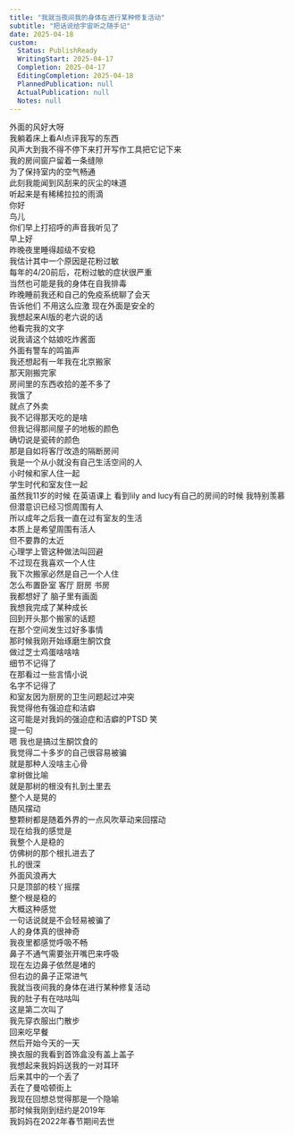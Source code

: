 ```yaml
---
title: "我就当夜间我的身体在进行某种修复活动"
subtitle: "把话说给宇宙听之随手记"
date: 2025-04-18
custom:
  Status: PublishReady
  WritingStart: 2025-04-17
  Completion: 2025-04-17
  EditingCompletion: 2025-04-18
  PlannedPublication: null
  ActualPublication: null
  Notes: null
---    
```

外面的风好大呀  
我躺着床上看AI点评我写的东西  
风声大到我不得不停下来打开写作工具把它记下来    
我的房间窗户留着一条缝隙  
为了保持室内的空气畅通  
此刻我能闻到风刮来的灰尘的味道    
听起来是有稀稀拉拉的雨滴    
你好  
鸟儿  
你们早上打招呼的声音我听见了  
早上好    
昨晚夜里睡得超级不安稳  
我估计其中一个原因是花粉过敏  
每年的4/20前后，花粉过敏的症状很严重  
当然也可能是我的身体在自我排毒    
昨晚睡前我还和自己的免疫系统聊了会天  
告诉他们 不用这么应激 现在外面是安全的    
我想起来AI版的老六说的话  
他看完我的文字  
说我请这个姑娘吃炸酱面    
外面有警车的鸣笛声    
我还想起有一年我在北京搬家  
那天刚搬完家  
房间里的东西收拾的差不多了  
我饿了  
就点了外卖  
我不记得那天吃的是啥  
但我记得那间屋子的地板的颜色  
确切说是瓷砖的颜色  
那是自如将客厅改造的隔断房间    
我是一个从小就没有自己生活空间的人  
小时候和家人住一起  
学生时代和室友住一起  
虽然我11岁的时候 在英语课上 看到lily and lucy有自己的房间的时候 我特别羡慕  
但潜意识已经习惯周围有人  
所以成年之后我一直在过有室友的生活  
本质上是希望周围有活人  
但不要靠的太近  
心理学上管这种做法叫回避    
不过现在我喜欢一个人住  
我下次搬家必然是自己一个人住  
怎么布置卧室 客厅 厨房 书房  
我都想好了 脑子里有画面  
我想我完成了某种成长    
回到开头那个搬家的话题  
在那个空间发生过好多事情  
那时候我刚开始琢磨生酮饮食  
做过芝士鸡蛋啥啥啥  
细节不记得了  
在那看过一些言情小说  
名字不记得了  
和室友因为厨房的卫生问题起过冲突  
我觉得他有强迫症和洁癖  
这可能是对我妈的强迫症和洁癖的PTSD 笑    
提一句  
嗯 我也是搞过生酮饮食的  
我觉得二十多岁的自己很容易被骗  
就是那种人没啥主心骨  
拿树做比喻  
就是那树的根没有扎到土里去  
整个人是晃的  
随风摆动  
整颗树都是随着外界的一点风吹草动来回摆动    
现在给我的感觉是  
我整个人是稳的  
仿佛树的那个根扎进去了  
扎的很深  
外面风浪再大  
只是顶部的枝丫摇摆  
整个根是稳的  
大概这种感觉  
一句话说就是不会轻易被骗了    
人的身体真的很神奇  
我夜里都感觉呼吸不畅  
鼻子不通气需要张开嘴巴来呼吸  
现在左边鼻子依然是堵的  
但右边的鼻子正常进气  
我就当夜间我的身体在进行某种修复活动    
我的肚子有在咕咕叫  
这是第二次叫了    
我先穿衣服出门散步  
回来吃早餐  
然后开始今天的一天    
换衣服的我看到首饰盒没有盖上盖子  
我想起来我妈妈送我的一对耳环  
后来其中的一个丢了  
丢在了曼哈顿街上  
我现在回想总觉得那是一个隐喻  
那时候我刚到纽约是2019年  
我妈妈在2022年春节期间去世    

